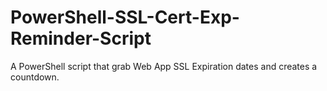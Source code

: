 # PowerShell-SSL-Cert-Exp-Reminder-Script
A PowerShell script that grab Web App SSL Expiration dates and creates a countdown. 
